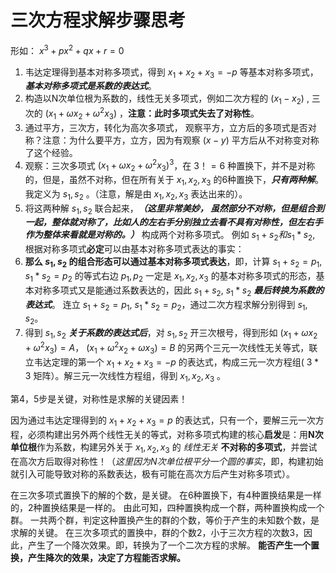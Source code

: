 三次方程求解步骤思考
===

形如：
$x^3 + px^2 + qx + r = 0$ 

1. 韦达定理得到基本对称多项式，得到 $x_1+x_2+x_3=-p$ 等基本对称多项式，**_基本对称多项式是系数的表达式_**。
2. 构造以N次单位根为系数的，线性无关多项式，例如二次方程的 $(x_1-x_2)$ , 三次的 $(x_1+\omega x_2 + \omega^2x_3)$ ，**注意：此时多项式失去了对称性**。
3. 通过平方，三次方，转化为高次多项式， 观察平方，立方后的多项式是否对称？注意：为什么要平方，立方，因为有观察 $(x-y)$ 平方后从不对称变对称了这个经验。
4. 观察：三次多项式 $(x_1+\omega x_2 + \omega^2x_3)^3$，在 $3！= 6$ 种置换下，并不是对称的，但是，虽然不对称，但在所有关于 $x_1,x_2,x_3$ 的6种置换下，**_只有两种解_**。   我定义为 $s_1, s_2$ 。（注意，解是由 $x_1,x_2,x_3$ 表达出来的）。
5. 将这两种解 $s_1, s_2$ 联合起来，**_（这里非常美妙， 虽然部分不对称，但是组合到一起，整体就对称了，比如人的左右手分别独立去看不具有对称性，但左右手作为整体来看就是对称的。）_** 构成两个对称多项式。 例如  $s_1+s_2 和 s_1 * s_2$, 根据对称多项式**必定**可以由基本对称多项式表达的事实：
6. **那么 $s_1,s_2$ 的组合形态可以通过基本对称多项式表达**，即，计算 $s_1+s_2=p_1$, $s_1 * s_2=p_2$ 的等式右边 $p_1,p_2$ 一定是 $x_1,x_2,x_3$ 的基本对称多项式的形态，基本对称多项式又是能通过系数表达的，因此 $s_1+s_2$, $s_1 * s_2$ **_最后转换为系数的表达式_**。 连立 $s_1+s_2=p_1$, $s_1 * s_2=p_2$，通过二次方程求解分别得到 $s_1,s_2$。
7. 得到 $s_1,s_2$ **_关于系数的表达式后_**，对 $s_1,s_2$ 开三次根号，得到形如 $(x_1+\omega x_2 + \omega^2x_3) = A$，  $(x_1+\omega^2 x_2 + \omega x_3)= B$ 的另两个三元一次线性无关等式，联立韦达定理的第一个 $x_1+x_2+x_3=-p$ 的表达式，构成三元一次方程组( $3 * 3$ 矩阵）。解三元一次线性方程组，得到 $x_1,x_2,x_3$ 。

第4，5步是关键，对称性是求解的关键因素！

因为通过韦达定理得到的 $x_1+x_2+x_3=p$ 的表达式，只有一个，要解三元一次方程，必须构建出另外两个线性无关的等式，对称多项式构建的核心**启发**是：用**N次单位根**作为系数，构建另外关于 $x_1,x_2,x_3$ 的 _线性无关_ **不对称的多项式**，并尝试在高次方后取得对称性！（_这里因为N次单位根平分一个圆的事实_，即，构建初始就引入可能导致对称的系数表达，极有可能在高次方后产生对称多项式）。

在三次多项式置换下的解的个数，是关键。 在6种置换下，有4种置换结果是一样的，2种置换结果是一样的。 由此可知，四种置换构成一个群，两种置换构成一个群。 一共两个群，判定这种置换产生的群的个数，等价于产生的未知数个数，是求解的关键。 在三次多项式的置换中，群的个数2，小于三次方程的次数3，因此，产生了一个降次效果。即，转换为了一个二次方程的求解。 **能否产生一个置换，产生降次的效果，决定了方程能否求解。**

